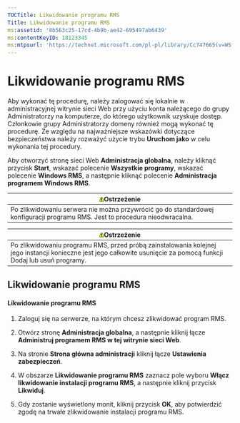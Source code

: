 ```yaml
---
TOCTitle: Likwidowanie programu RMS
Title: Likwidowanie programu RMS
ms:assetid: '8b563c25-17cd-4b9b-ae42-695497ab6439'
ms:contentKeyID: 18123345
ms:mtpsurl: 'https://technet.microsoft.com/pl-pl/library/Cc747665(v=WS.10)'
---
```


Likwidowanie programu RMS
=========================

Aby wykonać tę procedurę, należy zalogować się lokalnie w administracyjnej witrynie sieci Web przy użyciu konta należącego do grupy Administratorzy na komputerze, do którego użytkownik uzyskuje dostęp. Członkowie grupy Administratorzy domeny również mogą wykonać tę procedurę. Ze względu na najważniejsze wskazówki dotyczące bezpieczeństwa należy rozważyć użycie trybu **Uruchom jako** w celu wykonania tej procedury.

Aby otworzyć stronę sieci Web **Administracja globalna**, należy kliknąć przycisk **Start**, wskazać polecenie **Wszystkie programy**, wskazać polecenie **Windows RMS**, a następnie kliknąć polecenie **Administracja programem Windows RMS**.

| ![](images/Cc747665.Warning(WS.10).gif)Ostrzeżenie                                              |
|------------------------------------------------------------------------------------------------------------------------------|
| Po zlikwidowaniu serwera nie można przywrócić go do standardowej konfiguracji programu RMS. Jest to procedura nieodwracalna. |

| ![](images/Cc747665.Warning(WS.10).gif)Ostrzeżenie                                                                                      |
|----------------------------------------------------------------------------------------------------------------------------------------------------------------------|
| Po zlikwidowaniu programu RMS, przed próbą zainstalowania kolejnej jego instancji konieczne jest jego całkowite usunięcie za pomocą funkcji Dodaj lub usuń programy. |

Likwidowanie programu RMS
-------------------------

#### Likwidowanie programu RMS

1.  Zaloguj się na serwerze, na którym chcesz zlikwidować program RMS.

2.  Otwórz stronę **Administracja globalna**, a następnie kliknij łącze **Administruj programem RMS w tej witrynie sieci Web**.

3.  Na stronie **Strona główna administracji** kliknij łącze **Ustawienia zabezpieczeń**.

4.  W obszarze **Likwidowanie programu RMS** zaznacz pole wyboru **Włącz likwidowanie instalacji programu RMS**, a następnie kliknij przycisk **Likwiduj**.

5.  Gdy zostanie wyświetlony monit, kliknij przycisk **OK**, aby potwierdzić zgodę na trwałe zlikwidowanie instalacji programu RMS.
